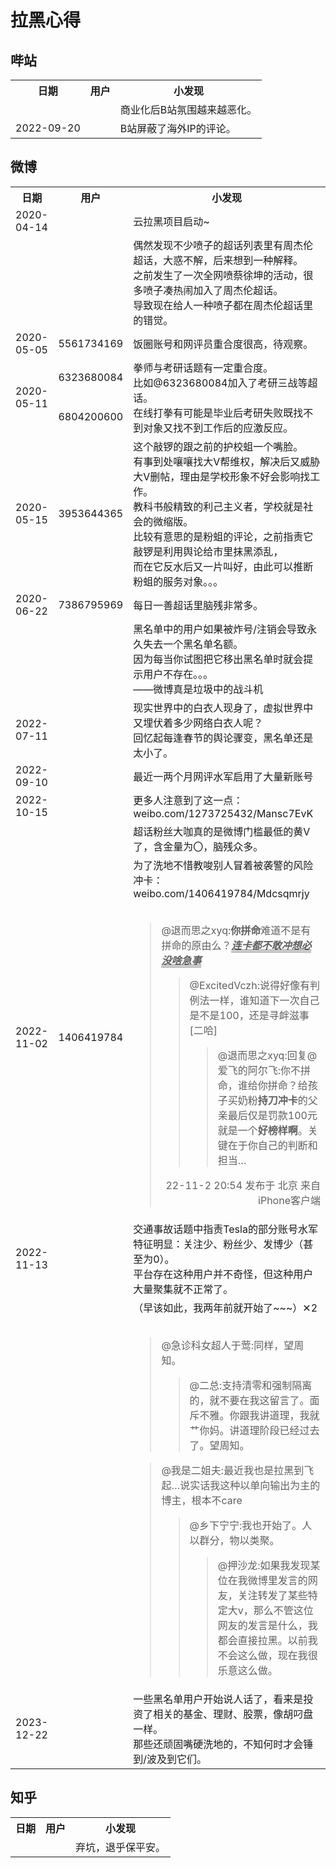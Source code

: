 # 拉黑心得

## 哔站
<table>
  <tr>
    <th>日期</th>
    <th>用户</th>
    <th>小发现</th>
  </tr>
  <tr>
    <td></td>
    <td></td>
    <td>商业化后B站氛围越来越恶化。</td>
  </tr>
  <tr>
    <td>2022-09-20</td>
    <td></td>
    <td>B站屏蔽了海外IP的评论。</td>
  </tr>
</table>

## 微博

<table>
  <tr>
    <th>日期</th>
    <th>用户</th>
    <th>小发现</th>
  </tr>
  <tr>
    <td>2020-04-14</td>
    <td></td>
    <td>云拉黑项目启动~</td>
  </tr>
  <tr>
    <td></td>
    <td></td>
    <td>偶然发现不少喷子的超话列表里有周杰伦超话，大惑不解，后来想到一种解释。<br>之前发生了一次全网喷蔡徐坤的活动，很多喷子凑热闹加入了周杰伦超话。<br>导致现在给人一种喷子都在周杰伦超话里的错觉。</td>
  </tr>
  <tr>
    <td>2020-05-05</td>
    <td>5561734169</td>
    <td>饭圈账号和网评员重合度很高，待观察。</td>
  </tr>
  <tr>
    <td rowspan="2">2020-05-11</td>
    <td>6323680084</td>
    <td rowspan="2">拳师与考研话题有一定重合度。<br>比如@6323680084加入了考研三战等超话。<br>在线打拳有可能是毕业后考研失败既找不到对象又找不到工作后的应激反应。</td>
  </tr>
  <tr>
    <td>6804200600</td>
  </tr>
  <tr>
    <td>2020-05-15</td>
    <td>3953644365</td>
    <td>这个敲锣的跟之前的护校蛆一个嘴脸。<br>有事到处嚷嚷找大V帮维权，解决后又威胁大V删帖，理由是学校形象不好会影响找工作。<br>教科书般精致的利己主义者，学校就是社会的微缩版。<br>比较有意思的是粉蛆的评论，之前指责它敲锣是利用舆论给市里抹黑添乱，<br>而在它反水后又一片叫好，由此可以推断粉蛆的服务对象。。。</td>
  </tr>
  <tr>
    <td>2020-06-22</td>
    <td>7386795969</td>
    <td>每日一善超话里脑残非常多。</td>
  </tr>
  <tr>
    <td></td>
    <td></td>
    <td>黑名单中的用户如果被炸号/注销会导致永久失去一个黑名单名额。<br>因为每当你试图把它移出黑名单时就会提示用户不存在。。。<br>——微博真是垃圾中的战斗机</td>
  </tr>
  <tr>
    <td>2022-07-11</td>
    <td></td>
    <td>现实世界中的白衣人现身了，虚拟世界中又埋伏着多少网络白衣人呢？<br>回忆起每逢春节的舆论骤变，黑名单还是太小了。</td>
  </tr>
  <tr>
    <td>2022-09-10</td>
    <td rowspan="2"></td>
    <td>最近一两个月网评水军启用了大量新账号</td>
  </tr>
  <tr>
    <td>2022-10-15</td>
    <td>更多人注意到了这一点：weibo.com/1273725432/Mansc7EvK</td>
  </tr>
  <tr>
    <td></td>
    <td></td>
    <td>超话粉丝大咖真的是微博门槛最低的黄V了，含金量为〇，脑残众多。</td>
  </tr>
  <tr>
    <td>2022-11-02</td>
    <td>1406419784</td>
    <td>为了洗地不惜教唆别人冒着被袭警的风险冲卡：weibo.com/1406419784/Mdcsqmrjy<br><br><blockquote><p>@退而思之xyq:<b>你拼命</b>难道不是有拼命的原由么？<span style="border-bottom: 1px solid;"><b><i><u>连卡都不敢冲想必没啥急事</u></i></b><span></p><blockquote><p>@ExcitedVczh:说得好像有判例法一样，谁知道下一次自己是不是100，还是寻衅滋事[二哈]</p><blockquote><p>@退而思之xyq:回复@爱飞的阿尔飞:你不拼命，谁给你拼命？给孩子买奶粉<b>持刀冲卡</b>的父亲最后仅是罚款100元就是一个<b>好榜样啊</b>。关键在于你自己的判断和担当…</p></blockquote></blockquote><p align="right">22-11-2 20:54 发布于 北京 来自 iPhone客户端</p></blockquote></td>
  </tr>
  <tr>
    <td>2022-11-13</td>
    <td></td>
    <td>交通事故话题中指责Tesla的部分账号水军特征明显：关注少、粉丝少、发博少（甚至为0）。<br>平台存在这种用户并不奇怪，但这种用户大量聚集就不正常了。</td>
  </tr>
  <tr>
    <td></td>
    <td></td>
    <td>（早该如此，我两年前就开始了~~~）✕2<br><br><blockquote><p>@急诊科女超人于莺:同样，望周知。</p><blockquote><p>@二总:支持清零和强制隔离的，就不要在我这留言了。面斥不雅。你跟我讲道理，我就艹你妈。讲道理阶段已经过去了。望周知。</p></blockquote></blockquote><blockquote><p>@我是二姐夫:最近我也是拉黑到飞起…说实话我这种以单向输出为主的博主，根本不care</p><blockquote><p>@乡下宁宁:我也开始了。人以群分，物以类聚。</p><blockquote><p>@押沙龙:如果我发现某位在我微博里发言的网友，关注转发了某些特定大v，那么不管这位网友的发言是什么，我都会直接拉黑。以前我不会这么做，现在我很乐意这么做。</p></blockquote></blockquote></blockquote></td>
  </tr>
  <tr>
    <td>2023-12-22</td>
    <td></td>
    <td>一些黑名单用户开始说人话了，看来是投资了相关的基金、理财、股票，像胡叼盘一样。<br>那些还顽固嘴硬洗地的，不知何时才会锤到/波及到它们。</td>
  </tr>
</table>

## 知乎
<table>
  <tr>
    <th>日期</th>
    <th>用户</th>
    <th>小发现</th>
  </tr>
  <tr>
    <td></td>
    <td></td>
    <td>弃坑，退乎保平安。</td>
  </tr>
</table>
